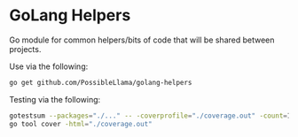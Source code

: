 # GoLang Helpers

Go module for common helpers/bits of code that will be shared between projects.

Use via the following:

``` bash
go get github.com/PossibleLlama/golang-helpers
```

Testing via the following:

``` bash
gotestsum --packages="./..." -- -coverprofile="./coverage.out" -count=10 -race
go tool cover -html="./coverage.out"
```
